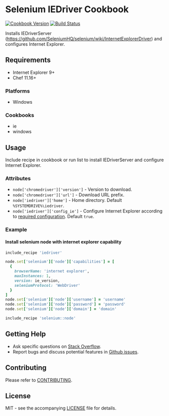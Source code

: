 # Selenium IEDriver Cookbook

[![Cookbook Version](http://img.shields.io/cookbook/v/iedriver.svg?style=flat-square)][supermarket]
[![Build Status](http://img.shields.io/travis/dhoer/chef-iedriver.svg?style=flat-square)][travis]

[supermarket]: https://supermarket.chef.io/cookbooks/iedriver
[travis]: https://travis-ci.org/dhoer/chef-iedriver

Installs IEDriverServer (https://github.com/SeleniumHQ/selenium/wiki/InternetExplorerDriver) and 
configures Internet Explorer.

## Requirements

- Internet Explorer 9+
- Chef 11.16+

### Platforms

- Windows

### Cookbooks

- ie 
- windows

## Usage

Include recipe in cookbook or run list to install IEDriverServer and configure Internet Explorer.

### Attributes

- `node['chromedriver']['version']` - Version to download.
- `node['chromedriver']['url']` -  Download URL prefix.
- `node['iedriver']['home']` - Home directory. Default `%SYSTEMDRIVE%\iedriver`.
- `node['iedriver']['config_ie']` - Configure Internet Explorer according to 
[required configuration](https://github.com/SeleniumHQ/selenium/wiki/InternetExplorerDriver#required-configuration).
Default `true`.

### Example

#### Install selenium node with internet explorer capability

```ruby
include_recipe 'iedriver'

node.set['selenium']['node']['capabilities'] = [
  {
    browserName: 'internet explorer',
    maxInstances: 1,
    version: ie_version,
    seleniumProtocol: 'WebDriver'
  }
]
node.set['selenium']['node']['username'] = 'username'
node.set['selenium']['node']['password'] = 'password'
node.set['selenium']['node']['domain'] = 'domain'

include_recipe 'selenium::node'
```

## Getting Help

- Ask specific questions on [Stack Overflow](http://stackoverflow.com/questions/tagged/iedriver).
- Report bugs and discuss potential features in [Github issues](https://github.com/dhoer/chef-iedriver/issues).

## Contributing

Please refer to [CONTRIBUTING](https://github.com/dhoer/chef-iedriver/blob/master/CONTRIBUTING.md).

## License

MIT - see the accompanying [LICENSE](https://github.com/dhoer/chef-iedriver/blob/master/LICENSE.md) file for details.

